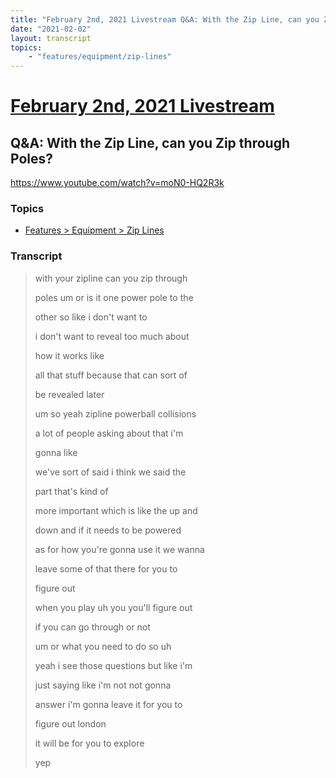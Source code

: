 ```yaml
---
title: "February 2nd, 2021 Livestream Q&A: With the Zip Line, can you Zip through Poles?"
date: "2021-02-02"
layout: transcript
topics:
    - "features/equipment/zip-lines"
---
```

# [February 2nd, 2021 Livestream](../2021-02-02.md)
## Q&A: With the Zip Line, can you Zip through Poles?
https://www.youtube.com/watch?v=moN0-HQ2R3k

### Topics
* [Features > Equipment > Zip Lines](../topics/features/equipment/zip-lines.md)

### Transcript

> with your zipline can you zip through
> 
> poles um or is it one power pole to the
> 
> other so like i don't want to
> 
> i don't want to reveal too much about
> 
> how it works like
> 
> all that stuff because that can sort of
> 
> be revealed later
> 
> um so yeah zipline powerball collisions
> 
> a lot of people asking about that i'm
> 
> gonna like
> 
> we've sort of said i think we said the
> 
> part that's kind of
> 
> more important which is like the up and
> 
> down and if it needs to be powered
> 
> as for how you're gonna use it we wanna
> 
> leave some of that there for you to
> 
> figure out
> 
> when you play uh you you'll figure out
> 
> if you can go through or not
> 
> um or what you need to do so uh
> 
> yeah i see those questions but like i'm
> 
> just saying like i'm not not gonna
> 
> answer i'm gonna leave it for you to
> 
> figure out london
> 
> it will be for you to explore
> 
> yep
> 

